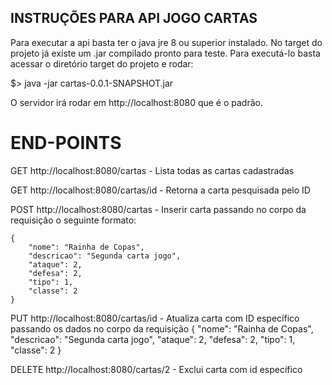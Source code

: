 ## INSTRUÇÕES PARA API JOGO CARTAS ##

Para executar a api basta ter o java jre 8 ou superior instalado. No target do projeto já existe um .jar compilado pronto para teste.
Para executá-lo basta acessar o diretório target do projeto e rodar:

$> java -jar cartas-0.0.1-SNAPSHOT.jar

O servidor irá rodar em http://localhost:8080 que é o padrão.

# END-POINTS

GET  http://localhost:8080/cartas    - Lista todas as cartas cadastradas

GET  http://localhost:8080/cartas/id - Retorna a carta pesquisada pelo ID

POST http://localhost:8080/cartas    - Inserir carta passando no corpo da 
					requisição o seguinte formato:

	{
    	"nome": "Rainha de Copas",
    	"descricao": "Segunda carta jogo",
    	"ataque": 2,
    	"defesa": 2,
    	"tipo": 1,
    	"classe": 2
	}

PUT http://localhost:8080/cartas/id - Atualiza carta com ID específico
					passando os dados no corpo da requisição
	{
        "nome": "Rainha de Copas",
        "descricao": "Segunda carta jogo",
        "ataque": 2,
        "defesa": 2,
        "tipo": 1,
        "classe": 2
        }


DELETE  http://localhost:8080/cartas/2 - Exclui carta com id específico









